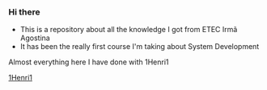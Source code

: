 ### Hi there
- This is a repository about all the knowledge I got from ETEC Irmã Agostina
- It has been the really first course I'm taking about System Development

Almost everything here I have done with 1Henri1

<a href="https://github.com/1Henri1">1Henri1</a>
